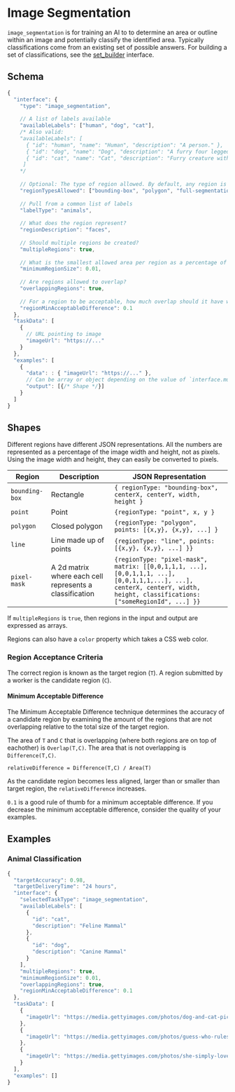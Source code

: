 # Image Segmentation

`image_segmentation` is for training an AI to to determine an area or outline within an image and potentially classify the identified area. Typically classifications come from an existing set of possible answers. For building a set of classifications, see the [set_builder](#set-builder) interface.

## Schema

```javascript
{
  "interface": {
    "type": "image_segmentation",
  
    // A list of labels available
    "availableLabels": ["human", "dog", "cat"],
    /* Also valid:
    "availableLabels": [
      { "id": "human", "name": "Human", "description": "A person." },
      { "id": "dog", "name": "Dog", "description": "A furry four legged creature" },
      { "id": "cat", "name": "Cat", "description": "Furry creature with whiskers" }
     ]
    */
    
    // Optional: The type of region allowed. By default, any region is acceptable.
    "regionTypesAllowed": ["bounding-box", "polygon", "full-segmentation", "point", "pixel-mask"],
    
    // Pull from a common list of labels
    "labelType": "animals",
        
    // What does the region represent?
    "regionDescription": "faces",
    
    // Should multiple regions be created?
    "multipleRegions": true,
    
    // What is the smallest allowed area per region as a percentage of the image area?
    "minimumRegionSize": 0.01,
    
    // Are regions allowed to overlap?
    "overlappingRegions": true,
    
    // For a region to be acceptable, how much overlap should it have with the solution set?
    "regionMinAcceptableDifference": 0.1
  },
  "taskData": [
    {
      // URL pointing to image
      "imageUrl": "https://..."
    }
  },
  "examples": [
    {
      "data": : { "imageUrl": "https://..." },
      // Can be array or object depending on the value of `interface.multipleRegions`
      "output": [{/* Shape */}]
    }
  ]
}
```

## Shapes

Different regions have different JSON representations. All the numbers are represented as a percentage of the image width and height, not as pixels. Using the image width and height, they can easily be converted to pixels.

| Region | Description | JSON Representation |
| ------ | ----------- | ------------------- |
| `bounding-box` | Rectangle | `{ regionType: "bounding-box", centerX, centerY, width, height }` |
| `point` | Point | `{regionType: "point", x, y }` |
| `polygon` | Closed polygon | `{regionType: "polygon", points: [{x,y}, {x,y}, ...] }` |
| `line` | Line made up of points | `{regionType: "line", points: [{x,y}, {x,y}, ...] }}` |
| `pixel-mask` | A 2d matrix where each cell represents a classification | `{regionType: "pixel-mask", matrix: [[0,0,1,1,1, ...], [0,0,1,1,1, ...], [0,0,1,1,1,...], ...], centerX, centerY, width, height, classifications: ["someRegionId", ...] }}` |

If `multipleRegions` is `true`, then regions in the input and output are expressed as arrays.

Regions can also have a `color` property which takes a CSS web color.

### Region Acceptance Criteria

The correct region is known as the target region (`T`). A region submitted by a worker is the candidate region (`C`).

#### Minimum Acceptable Difference

The Minimum Acceptable Difference technique determines the accuracy of a candidate region by examining the amount of the regions that are not overlapping relative to the total size of the target region.

The area of `T` and `C` that is overlapping (where both regions are on top of eachother) is `Overlap(T,C)`. The area that is not overlapping is `Difference(T,C)`.

`relativeDifference = Difference(T,C) / Area(T)`

As the candidate region becomes less aligned, larger than or smaller than target region, the `relativeDifference` increases.

`0.1` is a good rule of thumb for a minimum acceptable difference. If you decrease the minimum acceptable difference, consider the quality of your examples.

## Examples

### Animal Classification

```javascript
{
  "targetAccuracy": 0.98,
  "targetDeliveryTime": "24 hours",
  "interface": {
    "selectedTaskType": "image_segmentation",
    "availableLabels": [
      {
        "id": "cat",
        "description": "Feline Mammal"
      },
      {
        "id": "dog",
        "description": "Canine Mammal"
      }
    ],
    "multipleRegions": true,
    "minimumRegionSize": 0.01,
    "overlappingRegions": true,
    "regionMinAcceptableDifference": 0.1
  },
  "taskData": [
    {
      "imageUrl": "https://media.gettyimages.com/photos/dog-and-cat-picture-id151350785"
    },
    {
      "imageUrl": "https://media.gettyimages.com/photos/guess-who-rules-the-roost-in-that-house-picture-id500927195"
    },
    {
      "imageUrl": "https://media.gettyimages.com/photos/she-simply-loves-animals-picture-id499806311"
    }
  ],
  "examples": []
}
```
